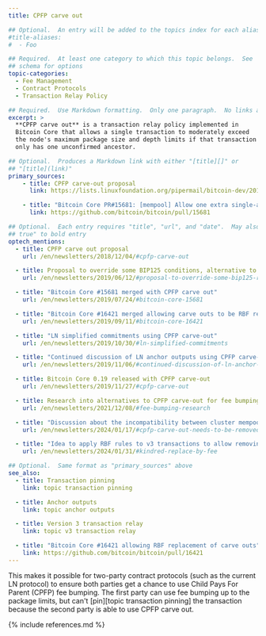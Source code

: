 ```yaml
---
title: CPFP carve out

## Optional.  An entry will be added to the topics index for each alias
#title-aliases:
#  - Foo

## Required.  At least one category to which this topic belongs.  See
## schema for options
topic-categories:
  - Fee Management
  - Contract Protocols
  - Transaction Relay Policy

## Required.  Use Markdown formatting.  Only one paragraph.  No links allowed.
excerpt: >
  **CPFP carve out** is a transaction relay policy implemented in
  Bitcoin Core that allows a single transaction to moderately exceed
  the node's maximum package size and depth limits if that transaction
  only has one unconfirmed ancestor.

## Optional.  Produces a Markdown link with either "[title][]" or
## "[title](link)"
primary_sources:
    - title: CPFP carve-out proposal
      link: https://lists.linuxfoundation.org/pipermail/bitcoin-dev/2018-November/016518.html

    - title: "Bitcoin Core PR#15681: [mempool] Allow one extra single-ancestor transaction per package"
      link: https://github.com/bitcoin/bitcoin/pull/15681

## Optional.  Each entry requires "title", "url", and "date".  May also use "feature:
## true" to bold entry
optech_mentions:
  - title: CPFP carve out proposal
    url: /en/newsletters/2018/12/04/#cpfp-carve-out

  - title: Proposal to override some BIP125 conditions, alternative to carve out
    url: /en/newsletters/2019/06/12/#proposal-to-override-some-bip125-rbf-conditions

  - title: "Bitcoin Core #15681 merged with CPFP carve out"
    url: /en/newsletters/2019/07/24/#bitcoin-core-15681

  - title: "Bitcoin Core #16421 merged allowing carve outs to be RBF replaced"
    url: /en/newsletters/2019/09/11/#bitcoin-core-16421

  - title: "LN simplified commitments using CPFP carve-out"
    url: /en/newsletters/2019/10/30/#ln-simplified-commitments

  - title: "Continued discussion of LN anchor outputs using CPFP carve-out"
    url: /en/newsletters/2019/11/06/#continued-discussion-of-ln-anchor-outputs

  - title: Bitcoin Core 0.19 released with CPFP carve-out
    url: /en/newsletters/2019/11/27/#cpfp-carve-out

  - title: Research into alternatives to CPFP carve-out for fee bumping in multiparty contract protocols
    url: /en/newsletters/2021/12/08/#fee-bumping-research

  - title: "Discussion about the incompatibility between cluster mempool and CPFP carve-out"
    url: /en/newsletters/2024/01/17/#cpfp-carve-out-needs-to-be-removed

  - title: "Idea to apply RBF rules to v3 transactions to allow removing CPFP carve-out for cluster mempool"
    url: /en/newsletters/2024/01/31/#kindred-replace-by-fee

## Optional.  Same format as "primary_sources" above
see_also:
  - title: Transaction pinning
    link: topic transaction pinning

  - title: Anchor outputs
    link: topic anchor outputs

  - title: Version 3 transaction relay
    link: topic v3 transaction relay

  - title: "Bitcoin Core #16421 allowing RBF replacement of carve outs"
    link: https://github.com/bitcoin/bitcoin/pull/16421
---
```

This makes it possible for two-party contract protocols (such as the
current LN protocol) to ensure both parties get a chance to use
Child Pays For Parent (CPFP) fee bumping.  The first party can use fee
bumping up to the package limits, but can't [pin][topic transaction
pinning] the transaction because the second party is able to use CPFP
carve out.

{% include references.md %}
